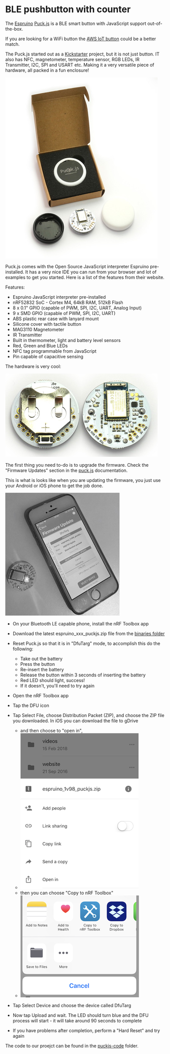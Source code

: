 # BLE pushbutton with counter


The [Espruino](https://www.espruino.com) [Puck.js](https://www.espruino.com/Puck.js) is a BLE smart button with JavaScript support out-of-the-box. 

If you are looking for a WiFi button the [AWS IoT button](https://aws.amazon.com/iotbutton/) could be a better match.

The Puck.js started out as a [Kickstarter](https://www.kickstarter.com/projects/gfw/puckjs-the-ground-breaking-bluetooth-beacon) project, but it is not just button. IT also has NFC, magnetometer, temperature sensor, RGB LEDs, IR Transmitter,  I2C, SPI and USART etc.
Making it a very versatile piece of hardware, all packed in a fun enclosure!

![alt text](pic/box_and_parts.jpg)

Puck.js comes with the Open Source JavaScript interpreter Espruino pre-installed. It has a very nice IDE you can run from your browser and lot of examples to get you started. Here is a list of the features from their website.

Features:

* Espruino JavaScript interpreter pre-installed
* nRF52832 SoC - Cortex M4, 64kB RAM, 512kB Flash
* 8 x 0.1" GPIO (capable of PWM, SPI, I2C, UART, Analog Input)
* 9 x SMD GPIO (capable of PWM, SPI, I2C, UART)
* ABS plastic rear case with lanyard mount
* Silicone cover with tactile button
* MAG3110 Magnetometer
* IR Transmitter
* Built in thermometer, light and battery level sensors
* Red, Green and Blue LEDs
* NFC tag programmable from JavaScript
* Pin capable of capacitive sensing

The hardware is very cool:

![alt text](pic/pcb_top.jpg)

The first thing you need to-do is to upgrade the firmware. Check the "Firmware Updates" section in the [puck.js](https://www.espruino.com/Puck.js) documentation.

This is what is looks like when you are updating the firmware, you just use your Android or iOS phone to get the job done.

![alt text](pic/firmware.jpg)

* On your Bluetooth LE capable phone, install the nRF Toolbox app
* Download the latest espruino_xxx_puckjs.zip file from the [binaries folder](http://www.espruino.com/binaries/)
* Reset Puck.js so that it is in "DfuTarg" mode, to accomplish this do the following:
	* Take out the battery
	* Press the button
	* Re-insert the battery
	* Release the button within 3 seconds of inserting the battery
	* Red LED should light, success!
	* If it doesn't, you'll need to try again
* Open the nRF Toolbox app
* Tap the DFU icon
* Tap Select File, choose Distribution Packet (ZIP), and choose the ZIP file you downloaded. In iOS you can download the file to gDrive 
	* and then choose to "open in", 
	* ![alt text](pic/open-in.png)
	* then you can choose "Copy to nRF Toolbox"  
	* ![alt text](pic/copy-to.png)

* Tap Select Device and choose the device called DfuTarg
* Now tap Upload and wait. The LED should turn blue and the DFU process will start - it will take around 90 seconds to complete
* If you have problems after completion, perform a "Hard Reset" and try again

The code to our proejct can be found in the [puckjs-code](https://github.com/HiMinds/himinds-iot-project-embedded-sensor-pushbutton-ble/tree/master/puckjs-code) folder.
